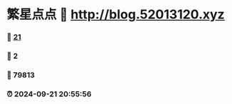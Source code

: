 # 繁星点点 :link: http://blog.52013120.xyz 
### :page_facing_up: [21](http://blog.52013120.xyz/tag.html) 
### :speech_balloon: 2 
### :hibiscus: 79813 
### :alarm_clock: 2024-09-21 20:55:56 
